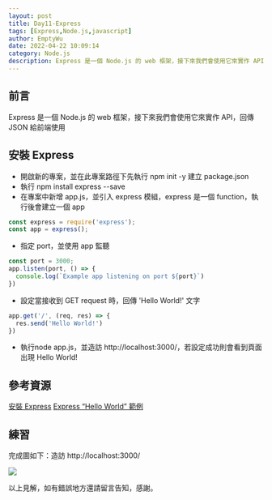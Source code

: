 ```yaml
---
layout: post
title: Day11-Express
tags: [Express,Node.js,javascript]
author: EmptyWu
date: 2022-04-22 10:09:14
category: Node.js
description: Express 是一個 Node.js 的 web 框架，接下來我們會使用它來實作 API，回傳 JSON 給前端使用
---
```


## 前言

Express 是一個 Node.js 的 web 框架，接下來我們會使用它來實作 API，回傳 JSON 給前端使用
<!--more-->
## 安裝 Express
- 開啟新的專案，並在此專案路徑下先執行 npm init -y 建立 package.json
- 執行 npm install express --save
- 在專案中新增 app.js，並引入 express 模組，express 是一個 function，執行後會建立一個 app
```javascript
const express = require('express');
const app = express();
```
- 指定 port，並使用 app 監聽
```javascript
const port = 3000;
app.listen(port, () => {
  console.log(`Example app listening on port ${port}`)
})
```
- 設定當接收到 GET request 時，回傳 'Hello World!' 文字
```javascript
app.get('/', (req, res) => {
  res.send('Hello World!')
})
```
- 執行node app.js，並造訪 http://localhost:3000/，若設定成功則會看到頁面出現 Hello World!

## 參考資源
[安裝 Express](https://expressjs.com/zh-tw/starter/installing.html)
[Express “Hello World” 範例](https://expressjs.com/zh-tw/starter/hello-world.html)


## 練習
完成圖如下：造訪  http://localhost:3000/

![](https://i.imgur.com/WTYZJFC.png)



以上見解，如有錯誤地方還請留言告知，感謝。